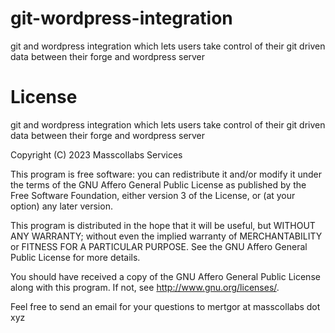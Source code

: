 # git-wordpress-integration

git and wordpress integration which lets users take control of their git driven data between their forge and wordpress server

# License

git and wordpress integration which lets users take control of their git driven data between their forge and wordpress server

Copyright (C) 2023 Masscollabs Services

This program is free software: you can redistribute it and/or modify it under the terms of the GNU Affero General Public License as published by the Free Software Foundation, either version 3 of the License, or (at your option) any later version.

This program is distributed in the hope that it will be useful, but WITHOUT ANY WARRANTY; without even the implied warranty of MERCHANTABILITY or FITNESS FOR A PARTICULAR PURPOSE.  See the GNU Affero General Public License for more details.

You should have received a copy of the GNU Affero General Public License along with this program.  If not, see <http://www.gnu.org/licenses/>.

Feel free to send an email for your questions to mertgor at masscollabs dot xyz
